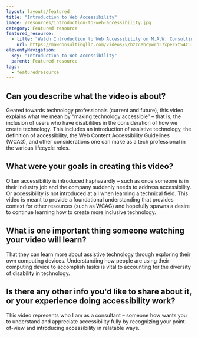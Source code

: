 ```yaml
---
layout: layouts/featured
title: "Introduction to Web Accessibility"
image: /resources/introduction-to-web-accessibility.jpg
category: Featured resource
featured_resource:
  - title: "Watch Introduction to Web Accessibility on M.A.W. Consulting, LLC's website"
    url: https://mawconsultingllc.com/videos/v/hzzcebcywrh37xperxt54z53bryzea
eleventyNavigation:
  key: "Introduction to Web Accessibility"
  parent: Featured resource
tags:
  - featuredresource
---
```


## Can you describe what the video is about?

Geared towards technology professionals (current and future), this video explains what we mean by “making technology accessible” – that is, the inclusion of users who have disabilities in the consideration of how we create technology. This includes an introduction of assistive technology, the definition of accessibility, the Web Content Accessibility Guidelines (<abbr>WCAG</abbr>), and other considerations one can make as a tech professional in the various lifecycle roles.

## What were your goals in creating this video?

Often accessibility is introduced haphazardly – such as once someone is in their industry job and the company suddenly needs to address accessibility. Or accessibility is not introduced at all when learning a technical field. This video is meant to provide a foundational understanding that provides context for other resources (such as <abbr>WCAG</abbr>) and hopefully spawns a desire to continue learning how to create more inclusive technology.

## What is one important thing someone watching your video will learn?

That they can learn more about assistive technology through exploring their own computing devices. Understanding how people are using their computing device to accomplish tasks is vital to accounting for the diversity of disability in technology.

## Is there any other info you'd like to share about it, or your experience doing accessibility work?

This video represents who I am as a consultant – someone how wants you to understand and appreciate accessibility fully by recognizing your point-of-view and introducing accessibility in relatable ways.
